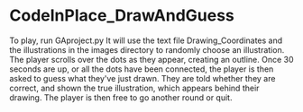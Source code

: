 # CodeInPlace_DrawAndGuess

To play, run GAproject.py
It will use the text file Drawing_Coordinates and the illustrations
in the images directory to randomly choose an illustration.
The player scrolls over the dots as they appear, creating an outline.
Once 30 seconds are up, or all the dots have been connected, the 
player is then asked to guess what they've just drawn.
They are told whether they are correct, and shown the true illustration,
which appears behind their drawing.
The player is then free to go another round or quit.
